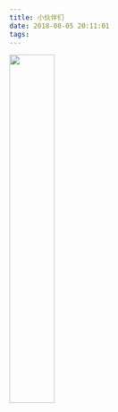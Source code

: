 ```yaml
---
title: 小伙伴们
date: 2018-08-05 20:11:01
tags:
---
```

<img src="https://cloud-pics.oss-cn-shanghai.aliyuncs.com/img/blog/IMG_3135(20181127-030712).JPG?x-oss-process=style/blogstyle" width=40% />